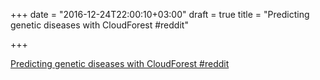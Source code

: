 +++
date = "2016-12-24T22:00:10+03:00"
draft = true
title = "Predicting genetic diseases with CloudForest  #reddit"

+++

<p><a href="https://t.co/roLsM5ruZx">Predicting genetic diseases with CloudForest  #reddit</a></p>
